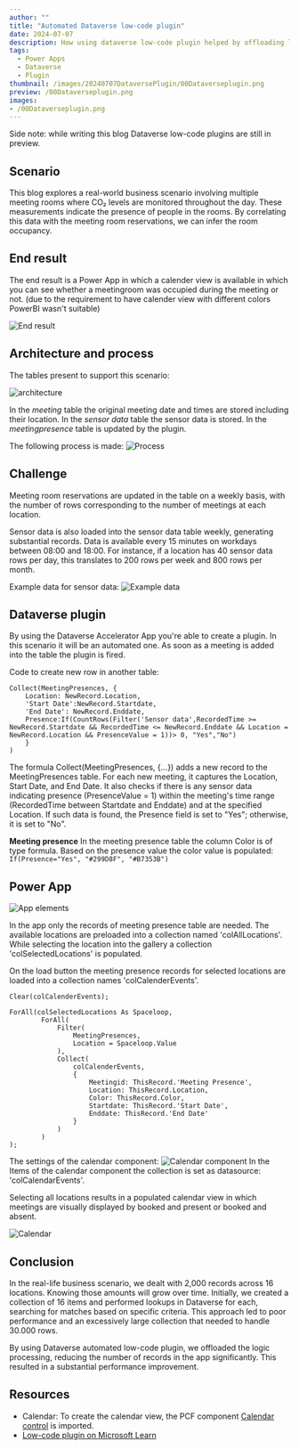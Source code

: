 ```yaml
---
author: ""
title: "Automated Dataverse low-code plugin"
date: 2024-07-07
description: How using dataverse low-code plugin helped by offloading logic process resulted in a substantial performance improvement.
tags:
  - Power Apps
  - Dataverse
  - Plugin
thumbnail: /images/20240707DataversePlugin/00Dataverseplugin.png
preview: /00Dataverseplugin.png
images: 
- /00Dataverseplugin.png
---
```


Side note: while writing this blog Dataverse low-code plugins are still in preview. 

## Scenario
This blog explores a real-world business scenario involving multiple meeting rooms where CO₂ levels are monitored throughout the day. These measurements indicate the presence of people in the rooms. By correlating this data with the meeting room reservations, we can infer the room occupancy.

## End result 
The end result is a Power App in which a calender view is available in which you can see whether a meetingroom was occupied during the meeting or not. (due to the requirement to have calender view with different colors PowerBI wasn't suitable)

![End result](/images/20240707DataversePlugin/end-result.gif)


## Architecture and process
The tables present to support this scenario:

![architecture](/images/20240707DataversePlugin/architecture.png)


In the *meeting*  table the original meeting date and times are stored including their location.
In the *sensor data*  table the sensor data is stored.
In the *meetingpresence* table is updated by the plugin.

The following process is made:
![Process](/images/20240707DataversePlugin/Process.png)

## Challenge
Meeting room reservations are updated in the table on a weekly basis, with the number of rows corresponding to the number of meetings at each location.

Sensor data is also loaded into the sensor data table weekly, generating substantial records. Data is available every 15 minutes on workdays between 08:00 and 18:00. For instance, if a location has 40 sensor data rows per day, this translates to 200 rows per week and 800 rows per month.

Example data for sensor data:
![Example data](/images/20240707DataversePlugin/ExampleDataSensor.png)


## Dataverse plugin
By using the Dataverse Accelerator App you're able to create a plugin.
In this scenario it will be an automated one. As soon as a meeting is added into the table the plugin is fired. 


Code to create new row in another table: 
```
Collect(MeetingPresences, {
    Location: NewRecord.Location, 
    'Start Date':NewRecord.Startdate, 
    'End Date': NewRecord.Enddate, 
    Presence:If(CountRows(Filter('Sensor data',RecordedTime >= NewRecord.Startdate && RecordedTime <= NewRecord.Enddate && Location = NewRecord.Location && PresenceValue = 1))> 0, "Yes","No")
    }
)
```
The formula Collect(MeetingPresences, {...}) adds a new record to the MeetingPresences table. For each new meeting, it captures the Location, Start Date, and End Date. It also checks if there is any sensor data indicating presence (PresenceValue = 1) within the meeting's time range (RecordedTime between Startdate and Enddate) and at the specified Location. If such data is found, the Presence field is set to "Yes"; otherwise, it is set to "No".


**Meeting presence**
In the meeting presence table the column Color is of type formula. Based on the presence value the color value is populated: `If(Presence="Yes", "#299D8F", "#B7353B")`  


## Power App

![App elements](/images/20240707DataversePlugin/appelements.png)


In the app only the records of meeting presence table are needed. 
The available locations are preloaded into a collection named 'colAllLocations'.
While selecting the location into the gallery a collection 'colSelectedLocations' is populated.

On the load button the meeting presence records for selected locations are loaded into a collection names 'colCalenderEvents'.

```
Clear(colCalenderEvents);

ForAll(colSelectedLocations As Spaceloop, 
        ForAll(
            Filter(
                MeetingPresences,
                Location = Spaceloop.Value 
            ),
            Collect(
                colCalenderEvents,
                {
                    Meetingid: ThisRecord.'Meeting Presence',
                    Location: ThisRecord.Location, 
                    Color: ThisRecord.Color,
                    Startdate: ThisRecord.'Start Date',
                    Enddate: ThisRecord.'End Date'
                }
            )
        ) 
);
```

The settings of the calendar component:
![Calendar component](/images/20240707DataversePlugin/calendarsettings.png)
In the Items of the calendar component the collection is set as datasource: 'colCalendarEvents'.

Selecting all locations results in a populated calendar view in which meetings are visually displayed by booked and present or booked and absent. 

![Calendar](/images/20240707DataversePlugin/calendar.png)

## Conclusion
In the real-life business scenario, we dealt with 2,000 records across 16 locations. Knowing those amounts will grow over time. Initially, we created a collection of 16 items and performed lookups in Dataverse for each, searching for matches based on specific criteria. This approach led to poor performance and an excessively large collection that needed to handle 30.000 rows.

By using Dataverse automated low-code plugin, we offloaded the logic processing, reducing the number of records in the app significantly. This resulted in a substantial performance improvement.

## Resources
* Calendar: To create the calendar view, the PCF component [Calendar control](https://pcf.gallery/calendar-control/) is imported.
* [Low-code plugin on Microsoft Learn](https://learn.microsoft.com/en-us/power-apps/maker/data-platform/low-code-plug-ins?tabs=automated)


